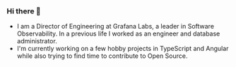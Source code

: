 ### Hi there 👋

- I am a Director of Engineering at Grafana Labs, a leader in Software Observability. In a previous life I worked as an engineer and database administrator.
- I'm currently working on a few hobby projects in TypeScript and Angular while also trying to find time to contribute to Open Source.

<!--
**timlevett/timlevett** is a ✨ _special_ ✨ repository because its `README.md` (this file) appears on your GitHub profile.

Here are some ideas to get you started:

- 🔭 I’m currently working on ...
- 🌱 I’m currently learning ...
- 👯 I’m looking to collaborate on ...
- 🤔 I’m looking for help with ...
- 💬 Ask me about ...
- 📫 How to reach me: ...
- 😄 Pronouns: ...
- ⚡ Fun fact: ...
-->
